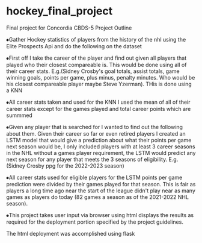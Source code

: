 # hockey_final_project
Final project for Concordia CBDS-5
Project Outline

⦁Gather Hockey statistics of players from the history of the nhl using the Elite Prospects Api and do the following on the dataset


⦁First off I take the career of the player and find out given all players that played who their closest compareable is. This would be done using all of their career stats. E.g.(Sidney Crosby's goal totals, assist totals, game winning goals, points per game, plus minus, penalty minutes. Who would be his closest compareable player maybe Steve Yzerman). THis is done using a KNN

⦁All career stats taken and used for the KNN I used the mean of all of their career stats except for the games played and total career points which are summmed

⦁Given any player that is searched for I wanted to find out the following about them. Given their career so far or even retired players I created an LSTM model that would give a prediction about what their points per game next season would be, I only included players with at least 3 career seasons in the NHL without a games player requirement, the LSTM would predict any next season for any player that meets the 3 seasons of eligibility. E.g.(Sidney Crosby ppg for the 2022-2023 season)


⦁All career stats used for eligible players for the LSTM points per game prediction were divided by their games played for that season. This is fair as players a long time ago near the start of the league didn't play near as many games as players do today (82 games a season as of the 2021-2022 NHL season).


⦁This project takes user input via browser using html displays the results as required for the deployment portion specified by the project guidelines.


The html deployment was accomplished using flask 


